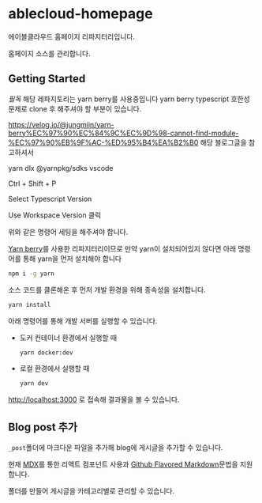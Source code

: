 # ablecloud-homepage

에이블클라우드 홈페이지 리파지터리입니다.

홈페이지 소스를 관리합니다.

## Getting Started


*필독*
해당 레파지토리는 yarn berry를 사용중입니다 yarn berry typescript 호한성 문제로 clone 후 해주셔야 할 부분이 있습니다.

https://velog.io/@jungmiin/yarn-berry%EC%97%90%EC%84%9C%EC%9D%98-cannot-find-module-%EC%97%90%EB%9F%AC-%ED%95%B4%EA%B2%B0
해당 블로그글을 참고하셔서

yarn dlx @yarnpkg/sdks vscode

Ctrl + Shift + P

Select Typescript Version

Use Workspace Version 클릭

위와 같은 명령어 세팅을 해주셔야 합니다.


[Yarn berry](https://github.com/yarnpkg/berry)를 사용한 리파지터리이므로 만약 yarn이 설치되어있지 않다면 아래 명령어를 통해 yarn을 먼저 설치해야 합니다

```bash
npm i -g yarn
```

소스 코드를 클론해온 후 먼저 개발 환경을 위해 종속성을 설치합니다.

```bash
yarn install
```

아래 명령어를 통해 개발 서버를 실행할 수 있습니다.

- 도커 컨테이너 환경에서 실행할 때

  ```bash
  yarn docker:dev
  ```

- 로컬 환경에서 실행할 때

  ```bash
  yarn dev
  ```

[http://localhost:3000](http://localhost:3000) 로 접속해 결과물을 볼 수 있습니다.

## Blog post 추가

`_post`폴더에 마크다운 파일을 추가해 blog에 게시글을 추가할 수 있습니다.

현재 [MDX](https://mdxjs.com/)를 통한 리액트 컴포넌트 사용과 [Github Flavored Markdown](https://github.github.com/gfm/)문법을 지원합니다.

폴더를 만들어 게시글을 카테고리별로 관리할 수 있습니다.
